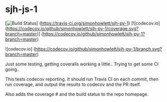sjh-js-1
========

[![Build Status](https://travis-ci.org/simonhowlett/sjh-py-1.svg?branch=master)]
(https://travis-ci.org/simonhowlett/sjh-py-1)
[![codecov.io]
(https://codecov.io/github/simonhowlett/sjh-py-1/coverage.svg?branch=master)]
(https://codecov.io/github/simonhowlett/sjh-py-1?branch=master)

![codecov.io]
(https://codecov.io/github/simonhowlett/sjh-py-1/branch.svg?branch=master)

Just some testing, getting coveralls working a little..
Trying to get some CI going..

This tests codecov reporting. It should run Travis CI on each commit,
then run coverage, and output the results to codecov and the PR itself.

Also adds the coverage # and the build status to the repo homepage.
